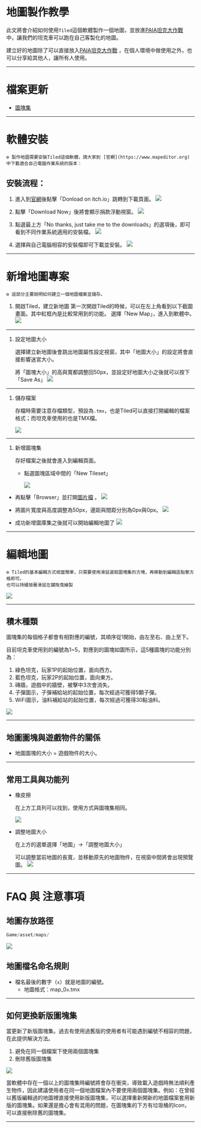 # 地圖製作教學

此文將會介紹如何使用`Tiled`這個軟體製作一個地圖，並放進[PAIA坦克大作戰](https://github.com/Jesse-Jumbo/TankMan) 中，讓我們的坦克車可以跑在自己客製化的地圖。

建立好的地圖除了可以直接放入[PAIA坦克大作戰](https://github.com/Jesse-Jumbo/TankMan) ，在個人環境中做使用之外，也可以分享給其他人，讓所有人使用。

---
# 檔案更新

- [圖塊集](https://raw.githubusercontent.com/Jesse-Jumbo/TankMan/main/asset/image/TankManObj.png)
---

# 軟體安裝
    ⚙ 製作地圖需要安裝Tiled這個軟體，請大家到 [官網](https://www.mapeditor.org) 中下載適合自己電腦作業系統的版本：

## 安裝流程：

1. 進入到[官網](https://www.mapeditor.org)後點擊「Donload on itch.io」跳轉到下載頁面。
    ![](https://i.imgur.com/dCbcYXs.png)

    
    
2. 點擊「Download Now」後將會顯示捐款浮動視窗。
    ![](https://i.imgur.com/FAk59CN.png)

    
3. 點選最上方「No thanks, just take me to the downloads」的選項後，即可看到不同作業系統適用的安裝檔。
    ![](https://i.imgur.com/VUjvlKz.png)

    
4. 選擇與自己電腦相容的安裝檔即可下載並安裝。
    ![](https://i.imgur.com/OpnUnXD.png)

    

---

# 新增地圖專案
    ⚙ 這部分主要說明如何建立一個地圖檔案並儲存。



1. 開啟Tiled，建立新地圖
第一次開啟Tiled的時候，可以在左上角看到以下截圖畫面。其中紅框內是比較常用到的功能。
選擇「New Map」，進入到軟體中。
    ![](https://i.imgur.com/hvcCuC0.png)

    

---

1. 設定地圖大小
    
    選擇建立新地圖後會跳出地圖屬性設定視窗，其中「地圖大小」的設定將會直接影響迷宮大小。
    
    將「圖塊大小」的高與寬都調整回50px，並設定好地圖大小之後就可以按下「Save As」
    ![](https://raw.githubusercontent.com/Jesse-Jumbo/TankMan/main/asset/image/mapping/define_map_format.jpg)



---

1. 儲存檔案
    
    存檔時需要注意存檔類型，預設為`.tmx`，也是Tiled可以直接打開編輯的檔案格式；而坦克車使用的也是TMX檔。
    
    ![](https://raw.githubusercontent.com/Jesse-Jumbo/TankMan/main/asset/image/mapping/save_file.jpg)
    

---

1. 新增圖塊集
    
    存好檔案之後就會進入到編輯頁面。
    
    - 點選圖塊區域中間的「New Tileset」
        
      ![](https://raw.githubusercontent.com/Jesse-Jumbo/TankMan/main/asset/image/mapping/new_tilsests.png)

        
- 再點擊「Browser」並打開[圖片檔](https://raw.githubusercontent.com/Jesse-Jumbo/TankMan/main/asset/image/TankManObj.png) 。
    ![](https://raw.githubusercontent.com/Jesse-Jumbo/TankMan/main/asset/image/TankManObj.png)


- 將圖片寬度與高度調整為50px，邊距與間距分別為0px與0px。
    ![](https://raw.githubusercontent.com/Jesse-Jumbo/TankMan/main/asset/image/mapping/tilsest_format.png)


- 成功新增圖庫集之後就可以開始編輯地圖了
    ![](https://raw.githubusercontent.com/Jesse-Jumbo/TankMan/main/asset/image/mapping/object_image.png)


---

# 編輯地圖


    ⚙ Tiled的基本編輯方式相當簡單，只需要使用滑鼠選取圖塊集的方塊，再移動到編輯區點擊方格即可。
    也可以持續按著滑鼠左鍵拖曳繪製
![](https://raw.githubusercontent.com/Jesse-Jumbo/TankMan/main/asset/image/mapping/map.png)

---
## 積木種類

圖塊集的每個格子都會有相對應的編號，其順序從1開始，由左至右、由上至下。

目前坦克車使用到的編號為1~5，對應到的圖塊如圖所示，這5種圖塊的功能分別為：

1. 綠色坦克，玩家1P的起始位置，面向西方。
2. 藍色坦克，玩家2P的起始位置，面向東方。
3. 磚牆，遊戲中的牆壁，被擊中3次會消失。
4. 子彈圖示，子彈補給站的起始位置，每次經過可獲得5顆子彈。
5. WiFi圖示，油料補給站的起始位置，每次經過可獲得30點油料。

![](https://raw.githubusercontent.com/Jesse-Jumbo/TankMan/main/asset/image/mapping/image_no.png)


---

## 地圖圖塊與遊戲物件的關係

- 地圖圖塊的大小 = 遊戲物件的大小。

---

## 常用工具與功能列

- 橡皮擦
    
    在上方工具列可以找到，使用方式與圖塊集相同。
    
    ![](https://i.imgur.com/8O9nkvX.png)

    
- 調整地圖大小
    
    在上方的選單選擇「地圖」→「調整地圖大小」
    
    可以調整當前地圖的長寬，並移動原先的地圖物件，在視窗中間將會出現預覽圖。
    ![](https://i.imgur.com/A1vp255.png)


---

# FAQ 與 注意事項

## 地圖存放路徑
```python
Game/asset/maps/
```
![](https://raw.githubusercontent.com/Jesse-Jumbo/TankMan/main/asset/image/mapping/image_path.png)

## 地圖檔名命名規則

- 檔名最後的數字（`x`）就是地圖的編號。
    - 地圖格式：map_0`x`.tmx
    
---

## 如何更換新版圖塊集
當更新了新版圖塊集。過去有使用過舊版的使用者有可能遇到編號不相容的問題，在此提供解決方法。

1. 避免在同一個檔案下使用兩個圖塊集
2. 刪除舊版圖塊集

![](https://raw.githubusercontent.com/Jesse-Jumbo/TankMan/main/asset/image/mapping/del_image.png)

當軟體中存在一個以上的圖塊集時編號將會存在衝突，導致載入遊戲時無法順利產生物件，因此建議使用者在同一個地圖檔案內不要使用兩個圖塊集。例如：在曾經以舊版編輯過的地圖裡直接使用新版圖塊集，可以選擇重新開新的地圖檔案套用新版的圖塊集。如果還是擔心會有混用的問題，在圖塊集的下方有垃圾桶的Icon，可以直接刪除舊的圖塊集。

---